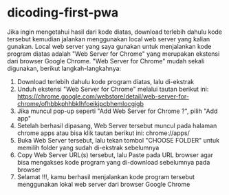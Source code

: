 # dicoding-first-pwa
Jika ingin mengetahui hasil dari kode diatas, download terlebih dahulu kode tersebut kemudian jalankan menggunakan local web server yang kalian gunakan.
Local web server yang saya gunakan untuk menjalankan kode program diatas adalah "Web Server for Chrome" yang merupakan ekstensi dari browser Google Chrome.
"Web Server for Chrome" mudah sekali digunakan, berikut langkah-langkahnya:
  1. Download terlebih dahulu kode program diatas, lalu di-ekstrak
  2. Unduh ekstensi "Web Server for Chrome" melalui tautan berikut ini: https://chrome.google.com/webstore/detail/web-server-for-chrome/ofhbbkphhbklhfoeikjpcbhemlocgigb 
  3. Jika muncul pop-up seperti "Add Web Server for Chrome ?", pilih "Add app"
  4. Setelah berhasil dipasang, Web Server tersebut muncul pada halaman chrome apps atau bisa klik tautan berikut ini: chrome://apps/
  5. Buka Web Server tersebut, lalu tekan tombol "CHOOSE FOLDER" untuk memilih folder yang sudah di-ekstrak sebelumnya
  6. Copy Web Server URL(s) tersebut, lalu Paste pada URL browser agar bisa mengakses kode program yang di-download sebelumnya pada browser 
  7. Selamat !!!, kamu berhasil menjalankan kode program tersebut menggunakan lokal web server dari browser Google Chrome
